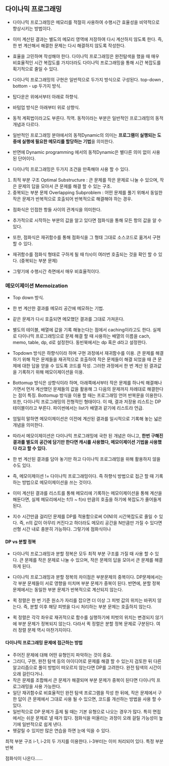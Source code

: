 
## 다이나믹 프로그래밍

 - 다이나믹 프로그래밍은 메모리를 적절히 사용하여 수행시간 효율성을 비약적으로 향상시키는 방법이다.
 - 이미 계산된 결과는 별도의 메모리 영역에 저장하여 다시 계산하지 않도록 한다. 즉, 한 번 계산해서 해결한 문제는 다시 해결하지 않도록 작성한다.
 - 효율을 고민하며 작성해야 한다. 다이나믹 프로그래밍은 완전탐색을 했을 때 매우 비효율적인 시간 복잡도를 가지더라도 다이나믹 프로그래밍을 통해 시간 복잡도를 획기적으로 줄일 수 있다.
 - 다이나믹 프로그래밍의 구현은 일반적으로 두가지 방식으로 구성된다. top-down , bottom - up 두가지 방식.
 - 탑다운은 위에서부터 아래로 하향식.
 - 바텀업 방식은 아래부터 위로 상향식.

 - 동적 계획법이라고도 부른다. 직역. 동적이라는 부분은 일반적인 프로그래밍의 동적 개념과 다르다.
 - 일반적인 프로그래밍 분야에서의 동적Dynamic의 의미는 **프로그램이 실행되는 도중에 실행에 필요한 메모리를 할당하는 기법**을 의미한다.
 - 반면에 Dynamic programming 에서의 동적Dynamic은 별다른 의미 없이 사용된 단어이다.

 - 다이나믹 프로그래밍은 두가지 조건을 만족해야 사용 할 수 있다.
1. 최적 부분 구조 Optimal Substructure : 큰 문제를 작은 문제로 나눌 수 있으며, 작은 문제의 답을 모아서 큰 문제를 해결 할 수 있는 구조.
2. 중복되는 부분 문제 Overlapping Subproblem : 어떤 문제를 풀기 위해서 동일한 작은 문제가 반복적으로 호출되어 반복적으로 해결해야 하는 경우.

 - 점화식은 인접한 항들 사이의 관계식을 의미한다.
 - 추가적으로 시작하는 부분의 값을 알고 있다면 점화식을 통해 모든 항의 값을 알 수 있다.
 - 또한, 점화식은 재귀함수를 통해 점화식을 그 형태 그대로 소스코드로 옮겨서 구현 할 수 있다.

 - 재귀함수를 점화식 형태로 구하게 될 때 f(n)이 여러번 호출되는 것을 확인 할 수 있다. (중복되는 부분 문제)
 - 그렇기에 수행시간 측면에서 매우 비효율적이다.

 ### 메모이제이션 Memoization

 - Top down 방식.
 - 한 번 계산한 결과를 메모리 공간에 메모하는 기법.
 - 같은 문제가 다시 호출되면 메모했던 결과를 그대로 가져온다.
 - 별도의 테이블, 배열에 값을 기록 해놓는다는 점에서 caching이라고도 한다. 실제로 다이나믹 프로그래밍으로 문제 해결 할 때 사용하는 배열의 이름을 cach, memo, table, dp, d로 설정한다. 동빈북에서는 dp 혹은 d라고 설정한다.

 - Topdown 방식은 하향식이라 하며 구현 과정에서 재귀함수를 이용. 큰 문제를 해결하기 위해 작은 문제들을 재귀적으로 호출하여 작은 문제들이 해결 되었을 때 큰 문제에 대한 답을 얻을 수 있도록 코드를 작성. 그러한 과정에서 한 번 계산 된 결과값을 기록하기 위해 메모이제이션을 이용.

 - Bottomup 방식은 상향식이라 하며, 아래쪽에서부터 작은 문제를 하나씩 해결해나가면서 먼저 계산했던 문제들의 값을 활용해 그 다음의 문제까지 차례대로 해결한다는 점이 특징. Bottomup 방식을 이용 할 때는 프로그래밍 언어 반복문을 이용한다. 또한, 다이나믹 프로그래밍의 전형적인 형태이다. 이 때, 결과 저장용 리스트는 DP 테이블이라고 부른다. 파이썬에서는 list가 배열과 같기에 리스트라 언급.

 - 엄밀히 말하면 메모이제이션은 이전에 계산된 결과를 일시적으로 기록해 놓는 넓은 개념을 의미한다.
 - 따라서 메모이제이션은 다이나믹 프로그래밍에 국한 된 개념은 아니고, **한번 구해진 결과를 별도의 공간에 담기만 한다면 캐시를 사용했다, 메모이제이션 기법을 사용했다 라고 할 수 있다.**
 - 한 번 계산된 결과를 담아 놓기만 하고 다이나믹 프로그래밍을 위해 활용하지 않을 수도 있다.
 - 즉, 메모이제이션 != 다이나믹 프로그래밍이다. 즉 하향식 방법으로 접근 할 때 기록하는 방법으로 메모이제이션을 쓰는 것이다.

 - 이미 계산된 결과를 리스트를 통해 메모리에 기록하는 메모이제이션을 통해 계산을 해둔다면, 실제 메모리에서는 f(1) ~ f(n) 만큼의 호출을 하기에 복잡도가 줄어들게 된다.

 - 지수 시간만큼 걸리던 문제를 DP를 적용함으로써 O(N)의 시간복잡도로 줄일 수 있다. 즉, n의 값이 아무리 커진다고 하더라도 메모리 공간을 N만큼만 가질 수 있다면 선형 시간 내로 충분히 가능하다. 그렇기에 점화식이나

 #### DP vs 분할 정복

 - 다이나믹 프로그래밍과 분할 정복은 모두 최적 부분 구조를 가질 때 사용 할 수 있다. 큰 문제를 작은 문제로 나눌 수 있으며, 작은 문제의 답을 모아서 큰 문제를 해결하게 된다.

 - 다이나믹 프로그래밍과 분할 정복의 차이점은 부분문제의 중복이다. DP문제에서는 각 부분 문제들이 서로 영향을 미치며 부분 문제가 중복이 된다. 반면에, 분할 정복 문제에서는 동일한 부분 문제가 반복적으로 계산되지 않는다.

 - 퀵 정렬은 한 번 기준 원소가 자리를 잡으면 더 이상 그 피벗 값의 위치는 바뀌지 않는다. 즉, 분할 이후 해당 피벗을 다시 처리하는 부분 문제는 호출하지 않는다.

 - 퀵 정렬은 각각 좌우로 재귀적으로 함수를 실행하기에 피벗의 위치는 변경되지 않기에 부분 문제가 정복되지 않는다. 다라서 퀵 정렬은 분할 정복 문제로 구분된다. 여러 정렬 문제 역시 마찬가지이다.

 #### 다이나믹 프로그래밍 문제에 접근하는 방법

 - 주어진 문제에 대해 어떤 유형인지 파악하는 것이 중요.
 - 그리디, 구현, 완전 탐색 등의 아이디어로 문제를 해결 할 수 있는지 검토한 뒤 다른 알고리즘으로 풀이 방법이 떠오르지 않는다면 DP를 고려한다. 완전 탐색의 시간이 오래 걸린다거나.
 - 작은 문제를 조합해서 큰 문제가 해결되며 부분 문제가 중복이 된다면 다이나믹 프로그래밍을 사용 가능한다.
 - 일단 재귀함수로 비효율적인 완전 탐색 프로그램을 작성 한 뒤에, 작은 문제에서 구한 답이 큰 문제에서 그대로 사용 될 수 있으면, 코드를 개선하는 방법을 사용 할 수 있다.
 - 일반적으로 DP 문제가 출제 될 때는 기본 유형으로 나오는 경우가 많다. 특히 면접에서는 쉬운 문제로 낼 때가 많다. 점화식을 떠올리는 과정이 오래 걸릴 가능성이 높기에 일반적으로 쉽게 낸다.
 - 헷갈릴 수 있지만 많은 연습을 하면 눈에 익을 수 있다.

최적 부분 구조 i-1, i-2의 두 가지를 이용한다. i-3부터는 이미 처리되어 있다.
특정 부분 반복

 점화식이 나온다......